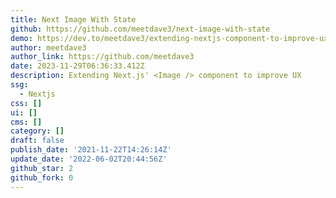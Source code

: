 ```yaml
---
title: Next Image With State
github: https://github.com/meetdave3/next-image-with-state
demo: https://dev.to/meetdave3/extending-nextjs-component-to-improve-ux-415j
author: meetdave3
author_link: https://github.com/meetdave3
date: 2023-11-29T06:36:33.412Z
description: Extending Next.js' <Image /> component to improve UX
ssg:
  - Nextjs
css: []
ui: []
cms: []
category: []
draft: false
publish_date: '2021-11-22T14:26:14Z'
update_date: '2022-06-02T20:44:56Z'
github_star: 2
github_fork: 0
---
```

